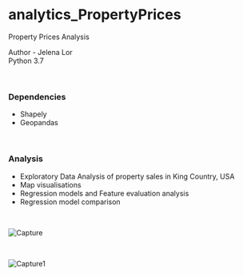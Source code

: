 # analytics_PropertyPrices
Property Prices Analysis


Author - Jelena Lor <br>
Python 3.7 <br>

<br>

### Dependencies

- Shapely
- Geopandas

<br>

### Analysis

 - Exploratory Data Analysis of property sales in King Country, USA 
 - Map visualisations
 - Regression models and Feature evaluation analysis
 - Regression model comparison


<br>

![Capture](https://user-images.githubusercontent.com/31029142/61395607-d80e8580-a893-11e9-9e8d-31b3af0419ce.PNG)


<br>

![Capture1](https://user-images.githubusercontent.com/31029142/61395677-fbd1cb80-a893-11e9-9533-3c5fa4970ea9.PNG)


